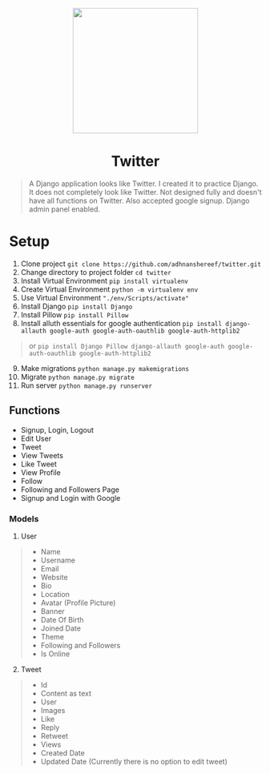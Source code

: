 <p align="center" ><img width="250px" src="https://www.freepnglogos.com/uploads/twitter-logo-png/twitter-logo-vector-png-clipart-1.png"></p>
<h1 align="center">Twitter</h1>

> A Django application looks like Twitter. I created it to practice Django. It does not completely look like Twitter. Not designed fully and doesn't have all functions on Twitter. Also accepted google signup. Django admin panel enabled.



# Setup
1. Clone project `git clone https://github.com/adhnanshereef/twitter.git`
2. Change directory to project folder `cd twitter`
3. Install Virtual Environment `pip install virtualenv`
4. Create Virtual Environment `python -m virtualenv env`
5. Use Virtual Environment `"./env/Scripts/activate"`
6. Install Django `pip install Django`
7. Install Pillow `pip install Pillow`
8. Install alluth essentials for google authentication `pip install django-allauth google-auth google-auth-oauthlib google-auth-httplib2`

>or `pip install Django Pillow django-allauth google-auth google-auth-oauthlib google-auth-httplib2`

9. Make migrations `python manage.py makemigrations`
10. Migrate `python manage.py migrate`
11. Run server `python manage.py runserver`


## Functions
* Signup, Login, Logout
* Edit User
* Tweet
* View Tweets
* Like Tweet
* View Profile
* Follow
* Following and Followers Page
* Signup and Login with Google

### Models
1. User
  > * Name
  > * Username
  > * Email
  > * Website
  > * Bio
  > * Location
  > * Avatar (Profile Picture)
  > * Banner
  > * Date Of Birth
  > * Joined Date
  > * Theme
  > * Following and Followers
  > * Is Online 
  > 
2. Tweet
  > * Id
  > * Content as text
  > * User
  > * Images
  > * Like
  > * Reply
  > * Retweet
  > * Views
  > * Created Date
  > * Updated Date (Currently there is no option to edit tweet)
